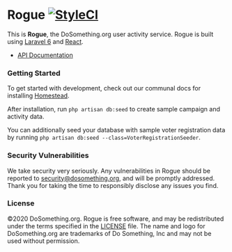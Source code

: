 # Rogue [![StyleCI](https://styleci.io/repos/64166359/shield?style=flat-rounded)](https://styleci.io/repos/64166359)

This is **Rogue**, the DoSomething.org user activity service. Rogue is built using [Laravel 6](https://laravel.com/docs/6.x) and [React](http://reactjs.com).

-   [API Documentation](./endpoints)

### Getting Started

To get started with development, check out our communal docs for installing [Homestead](https://github.com/DoSomething/communal-docs/tree/master/Homestead).

After installation, run `php artisan db:seed` to create sample campaign and activity data.

You can additionally seed your database with sample voter registration data by running `php artisan db:seed --class=VoterRegistrationSeeder`.

### Security Vulnerabilities

We take security very seriously. Any vulnerabilities in Rogue should be reported to [security@dosomething.org](mailto:security@dosomething.org), and will be promptly addressed. Thank you for taking the time to responsibly disclose any issues you find.

### License

&copy;2020 DoSomething.org. Rogue is free software, and may be redistributed under the terms specified in the [LICENSE](https://github.com/DoSomething/rogue/blob/master/LICENSE) file. The name and logo for DoSomething.org are trademarks of Do Something, Inc and may not be used without permission.
